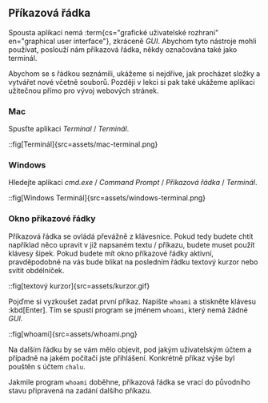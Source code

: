 ## Příkazová řádka

Spousta aplikací nemá :term{cs="grafické uživatelské rozhrani" en="graphical user interface"}, zkráceně _GUI_. Abychom tyto nástroje mohli používat, poslouží nám příkazová řádka, někdy označována také jako terminál.

Abychom se s řádkou seznámili, ukážeme si nejdříve, jak procházet složky a vytvářet nové včetně souborů. Později v lekci si pak také ukážeme aplikaci užitečnou přímo pro vývoj webových stránek.

### Mac

Spusťte aplikaci _Terminal_ / _Terminál_.

::fig[Terminál]{src=assets/mac-terminal.png}

### Windows

Hledejte aplikaci _cmd.exe_ / _Command Prompt_ / _Příkazová řádka_ / _Terminál_.

::fig[Windows Terminál]{src=assets/windows-terminal.png}

### Okno příkazové řádky

Příkazová řádka se ovládá převážně z klávesnice. Pokud tedy budete chtít například něco upravit v již napsaném textu / příkazu, budete muset použít klávesy šipek. Pokud budete mít okno příkazové řádky aktivní, pravděpodobně na vás bude blikat na posledním řádku textový kurzor nebo svítit obdélníček.

::fig[textový kurzor]{src=assets/kurzor.gif}

Pojďme si vyzkoušet zadat první příkaz. Napište `whoami` a stiskněte klávesu :kbd[Enter]. Tím se spustí program se jménem `whoami`, který nemá žádné _GUI_.

::fig[whoami]{src=assets/whoami.png}

Na dalším řádku by se vám mělo objevit, pod jakým uživatelským účtem a případně na jakém počítači jste přihlášení. Konkrétně příkaz výše byl pouštěn s účtem `chalu`.

Jakmile program `whoami` doběhne, příkazová řádka se vrací do původního stavu připravená na zadání dalšího příkazu.
